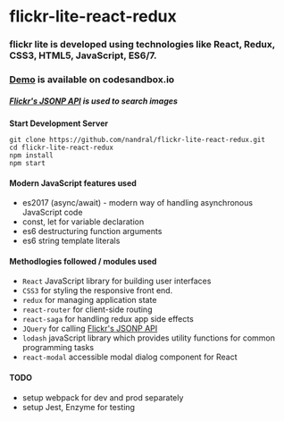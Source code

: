 # flickr-lite-react-redux

### flickr lite is developed using technologies like React, Redux, CSS3, HTML5, JavaScript, ES6/7.

### [Demo](https://o5j99qzm16.codesandbox.io/) is available on codesandbox.io

##### [Flickr's JSONP API](https://api.flickr.com/services/feeds/photos_public.gne?format=json) is used to search images

**Start Development Server**
```
git clone https://github.com/nandral/flickr-lite-react-redux.git
cd flickr-lite-react-redux
npm install
npm start
```

#### Modern JavaScript features used

* es2017 (async/await) - modern way of handling asynchronous JavaScript code
* const, let for variable declaration
* es6 destructuring function arguments
* es6 string template literals

#### Methodlogies followed / modules used

* `React`  JavaScript library for building user interfaces
* `CSS3`  for styling the responsive front end.
* `redux` for managing application state
* `react-router` for client-side routing
* `react-saga` for handling redux app side effects
* `JQuery` for calling [Flickr's JSONP API](https://api.flickr.com/services/feeds/photos_public.gne?format=json)
* `lodash` javaScript library which provides utility functions for common programming tasks
* `react-modal` accessible modal dialog component for React


#### TODO

* setup webpack for dev and prod separately
* setup Jest, Enzyme for testing
